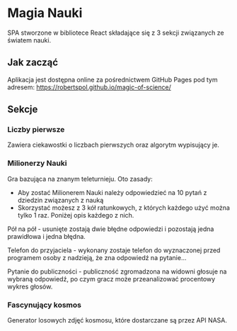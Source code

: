 # Magia Nauki

SPA stworzone w bibliotece React składające się z 3 sekcji związanych ze światem nauki.

## Jak zacząć

Aplikacja jest dostępna online za pośrednictwem GitHub Pages pod tym adresem:
https://robertspol.github.io/magic-of-science/

## Sekcje

### Liczby pierwsze

Zawiera ciekawostki o liczbach pierwszych oraz algorytm wypisujący je.

### Milionerzy Nauki

Gra bazująca na znanym teleturnieju. Oto zasady:
- Aby zostać Milionerem Nauki należy odpowiedzieć na 10 pytań z dziedzin związanych z nauką
- Skorzystać możesz z 3 kół ratunkowych, z których każdego użyć można tylko 1 raz. Poniżej opis każdego z nich.
  
Pół na pół - usunięte zostają dwie błędne odpowiedzi i pozostają jedna prawidłowa i jedna błędna.

Telefon do przyjaciela - wykonany zostaje telefon do wyznaczonej przed programem osoby z nadzieją, że zna odpowiedź na pytanie...

Pytanie do publiczności - publiczność zgromadzona na widowni głosuje na wybraną odpowiedź, po czym gracz może przeanalizować procentowy wykres głosów.

### Fascynujący kosmos

Generator losowych zdjęć kosmosu, które dostarczane są przez API NASA.

